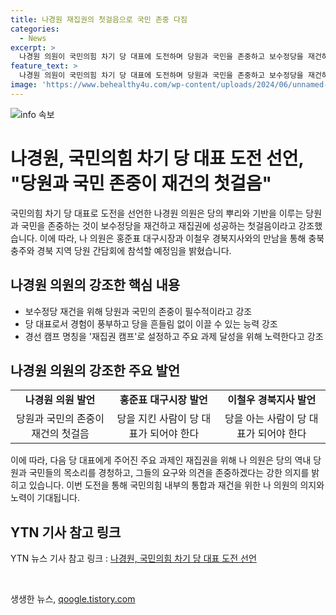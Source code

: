 ```yaml
---
title: 나경원 재집권의 첫걸음으로 국민 존중 다짐
categories:
  - News
excerpt: >
  나경원 의원이 국민의힘 차기 당 대표에 도전하며 당원과 국민을 존중하고 보수정당을 재건하겠다고 강조했습니다. 지난 홍준표 대구시장, 이철우 경북지사와의 만남을 이어가며 재집권 캠프를 선언하고, 경선 캠프의 이름을 재집권 캠프로 정했다고 밝혔습니다. 당 대표에 적임자로서 경험이 풍부하고 흔들림 없이 당을 지켜왔으며, 주요 과제 달성을 위해 당심과 민심을 낮은 자세로 경청하겠다고 강조했습니다.
feature_text: >
  나경원 의원이 국민의힘 차기 당 대표에 도전하며 당원과 국민을 존중하고 보수정당을 재건하겠다고 강조했습니다. 지난 홍준표 대구시장, 이철우 경북지사와의 만남을 이어가며 재집권 캠프를 선언하고, 경선 캠프의 이름을 재집권 캠프로 정했다고 밝혔습니다. 당 대표에 적임자로서 경험이 풍부하고 흔들림 없이 당을 지켜왔으며, 주요 과제 달성을 위해 당심과 민심을 낮은 자세로 경청하겠다고 강조했습니다.
image: 'https://www.behealthy4u.com/wp-content/uploads/2024/06/unnamed-file.png'
---
```


<p><img src="https://www.behealthy4u.com/wp-content/uploads/2024/06/unnamed-file.png" alt="info 속보" /></p>

<h1>나경원,  국민의힘 차기 당 대표 도전 선언, "당원과 국민 존중이 재건의 첫걸음"</h1>

<p data-ke-size="size16">국민의힘 차기 당 대표로 도전을 선언한 나경원 의원은 당의 뿌리와 기반을 이루는 당원과 국민을 존중하는 것이 보수정당을 재건하고 재집권에 성공하는 첫걸음이라고 강조했습니다.  이에 따라, 나 의원은 홍준표 대구시장과 이철우 경북지사와의 만남을 통해 충북 충주와 경북 지역 당원 간담회에 참석할 예정임을 밝혔습니다.</p>

<h2 data-ke-size="size26">나경원 의원의 강조한 핵심 내용</h2>

<ul>
    <li>보수정당 재건을 위해 당원과 국민의 존중이 필수적이라고 강조</li>
    <li>당 대표로서 경험이 풍부하고 당을 흔들림 없이 이끌 수 있는 능력 강조</li>
    <li>경선 캠프 명칭을 '재집권 캠프'로 설정하고 주요 과제 달성을 위해 노력한다고 강조</li>
</ul>

<h2 data-ke-size="size26">나경원 의원의 강조한 주요 발언</h2>

<table>
    <tbody>
        <tr>
            <td style="text-align: center; height: 17px;"><b>나경원 의원 발언</b></td>
            <td style="text-align: center; height: 17px;"><b>홍준표 대구시장 발언</b></td>
            <td style="text-align: center; height: 17px;"><b>이철우 경북지사 발언</b></td>
        </tr>
        <tr>
            <td style="text-align: center; height: 17px;">당원과 국민의 존중이 재건의 첫걸음</td>
            <td style="text-align: center; height: 17px;">당을 지킨 사람이 당 대표가 되어야 한다</td>
            <td style="text-align: center; height: 17px;">당을 아는 사람이 당 대표가 되어야 한다</td>
        </tr>
    </tbody>
</table>

<p data-ke-size="size16">이에 따라, 다음 당 대표에게 주어진 주요 과제인 재집권을 위해 나 의원은 당의 역내 당원과 국민들의 목소리를 경청하고, 그들의 요구와 의견을 존중하겠다는 강한 의지를 밝히고 있습니다. 이번 도전을 통해 국민의힘 내부의 통합과 재건을 위한 나 의원의 의지와 노력이 기대됩니다.</p>

<h2 data-ke-size="size26">YTN 기사 참고 링크</h2>

<p data-ke-size="size16">YTN 뉴스 기사 참고 링크 : <a href="https://www.ytn.co.kr/_ln/0101_202109141254183402">나경원, 국민의힘 차기 당 대표 도전 선언</a></p>

<p data-ke-size="size16">&nbsp;</p>
생생한 뉴스, <a href="https://qoogle.tistory.com" rel="dofollow">qoogle.tistory.com</a>


